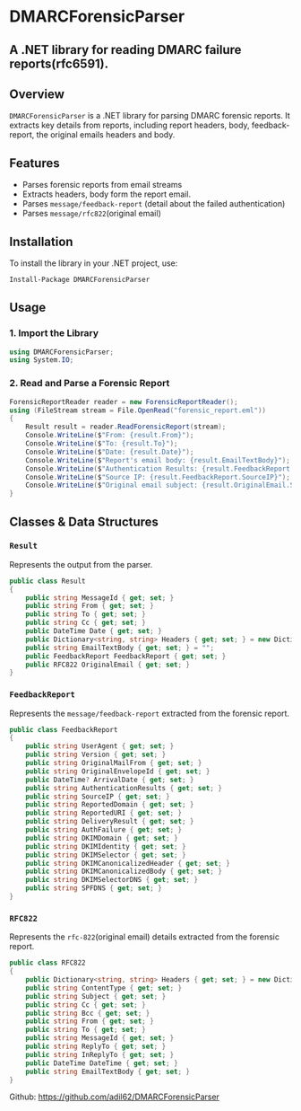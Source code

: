 # DMARCForensicParser
## A .NET library for reading DMARC failure reports(rfc6591).

## Overview
`DMARCForensicParser` is a .NET library for parsing DMARC forensic reports. It extracts key details from reports, including report headers, body, feedback-report, the original emails headers and body.

## Features
- Parses forensic reports from email streams
- Extracts headers, body form the report email.
- Parses `message/feedback-report` (detail about the failed authentication)
- Parses `message/rfc822`(original email)

## Installation

To install the library in your .NET project, use:
```sh
Install-Package DMARCForensicParser
```

## Usage

### 1. Import the Library
```csharp
using DMARCForensicParser;
using System.IO;
```

### 2. Read and Parse a Forensic Report
```csharp
ForensicReportReader reader = new ForensicReportReader();
using (FileStream stream = File.OpenRead("forensic_report.eml"))
{
    Result result = reader.ReadForensicReport(stream);
    Console.WriteLine($"From: {result.From}");
    Console.WriteLine($"To: {result.To}");
    Console.WriteLine($"Date: {result.Date}");
    Console.WriteLine($"Report's email body: {result.EmailTextBody}");
    Console.WriteLine($"Authentication Results: {result.FeedbackReport.AuthenticationResults}");
    Console.WriteLine($"Source IP: {result.FeedbackReport.SourceIP}");
    Console.WriteLine($"Original email subject: {result.OriginalEmail.Subject}");
}
```

## Classes & Data Structures

### `Result`
Represents the output from the parser.
```csharp
public class Result 
{
    public string MessageId { get; set; }
    public string From { get; set; }
    public string To { get; set; }
    public string Cc { get; set; }
    public DateTime Date { get; set; }
    public Dictionary<string, string> Headers { get; set; } = new Dictionary<string, string>();
    public string EmailTextBody { get; set; } = "";
    public FeedbackReport FeedbackReport { get; set; }
    public RFC822 OriginalEmail { get; set; }
}
```

### `FeedbackReport`
Represents the `message/feedback-report` extracted from the forensic report.
```csharp
public class FeedbackReport
{
    public string UserAgent { get; set; }
    public string Version { get; set; }
    public string OriginalMailFrom { get; set; }
    public string OriginalEnvelopeId { get; set; }
    public DateTime? ArrivalDate { get; set; }
    public string AuthenticationResults { get; set; }
    public string SourceIP { get; set; }
    public string ReportedDomain { get; set; }
    public string ReportedURI { get; set; }
    public string DeliveryResult { get; set; }
    public string AuthFailure { get; set; }
    public string DKIMDomain { get; set; }
    public string DKIMIdentity { get; set; }
    public string DKIMSelector { get; set; }
    public string DKIMCanonicalizedHeader { get; set; }
    public string DKIMCanonicalizedBody { get; set; }
    public string DKIMSelectorDNS { get; set; }
    public string SPFDNS { get; set; }
}
```

### `RFC822`
Represents the `rfc-822`(original email) details extracted from the forensic report.
```csharp
public class RFC822 
{
    public Dictionary<string, string> Headers { get; set; } = new Dictionary<string, string>();
    public string ContentType { get; set; }
    public string Subject { get; set; }
    public string Cc { get; set; }
    public string Bcc { get; set; }
    public string From { get; set; }
    public string To { get; set; }
    public string MessageId { get; set; }
    public string ReplyTo { get; set; }
    public string InReplyTo { get; set; }
    public DateTime DateTime { get; set; }
    public string EmailTextBody { get; set; }
}
```

Github: https://github.com/adil62/DMARCForensicParser